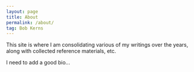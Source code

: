 ```yaml
---
layout: page
title: About
permalink: /about/
tag: Bob Kerns
---
```

This site is where I am consolidating various of my writings over the years, along with collected reference materials, etc.

I need to add a good bio...
